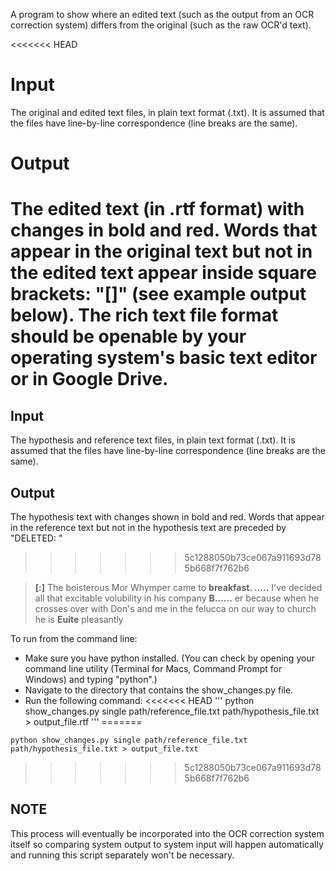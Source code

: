 A program to show where an edited text (such as the output from an OCR correction system) differs from the original (such as the raw OCR'd text). 

<<<<<<< HEAD
# Input
The original and edited text files, in plain text format (.txt). It is assumed that the files have line-by-line correspondence (line breaks are the same).

# Output 
The edited text (in .rtf format) with changes in bold and red. Words that appear in the original text but not in the edited text appear inside square brackets: "\[\]" (see example output below). The rich text file format should be openable by your operating system's basic text editor or in Google Drive. 
=======
## Input
The hypothesis and reference text files, in plain text format (.txt). It is assumed that the files have line-by-line correspondence (line breaks are the same).

## Output 
The hypothesis text with changes shown in bold and red. Words that appear in the reference text but not in the hypothesis text are preceded by "DELETED: "
>>>>>>> 5c1288050b73ce067a911693d785b668f7f762b6

> __[:]__ The boisterous Mor Whymper came to __breakfast. .....__ I've decided all that 
> excitable volubility in his company __B......__ er because when he crosses over 
> with Don's and me in the felucca on our way to church he is __Euite__ pleasantly 


To run from the command line: 
* Make sure you have python installed. (You can check by opening your command line utility (Terminal for Macs, Command Prompt for Windows) and typing "python".) 
* Navigate to the directory that contains the show_changes.py file.
* Run the following command:
<<<<<<< HEAD
'''
python show_changes.py single path/reference_file.txt path/hypothesis_file.txt > output_file.rtf
'''
=======
```
python show_changes.py single path/reference_file.txt path/hypothesis_file.txt > output_file.txt
```
>>>>>>> 5c1288050b73ce067a911693d785b668f7f762b6

## NOTE
This process will eventually be incorporated into the OCR correction system itself so comparing system output to system input will happen automatically and running this script separately won't be necessary.
